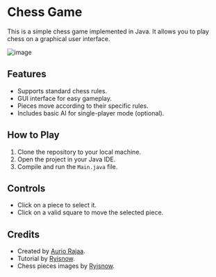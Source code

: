 # Chess Game

This is a simple chess game implemented in Java. It allows you to play chess on a graphical user interface.

![image](https://github.com/auriorajaa/2DSimpleChess/assets/108510729/4a24d2f2-05c0-498b-9db1-8f2f17b47b9d)


## Features

- Supports standard chess rules.
- GUI interface for easy gameplay.
- Pieces move according to their specific rules.
- Includes basic AI for single-player mode (optional).

## How to Play

1. Clone the repository to your local machine.
2. Open the project in your Java IDE.
3. Compile and run the `Main.java` file.

## Controls

- Click on a piece to select it.
- Click on a valid square to move the selected piece.

## Credits

- Created by [Aurio Rajaa](https://github.com/auriorajaa).
- Tutorial by [Ryisnow](https://www.youtube.com/@RyiSnow).
- Chess pieces images by [Ryisnow](https://www.youtube.com/@RyiSnow).
